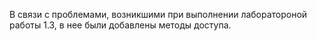 В связи с проблемами, возникшими при выполнении лаборатороной работы 1.3, в нее были добавлены методы доступа.
